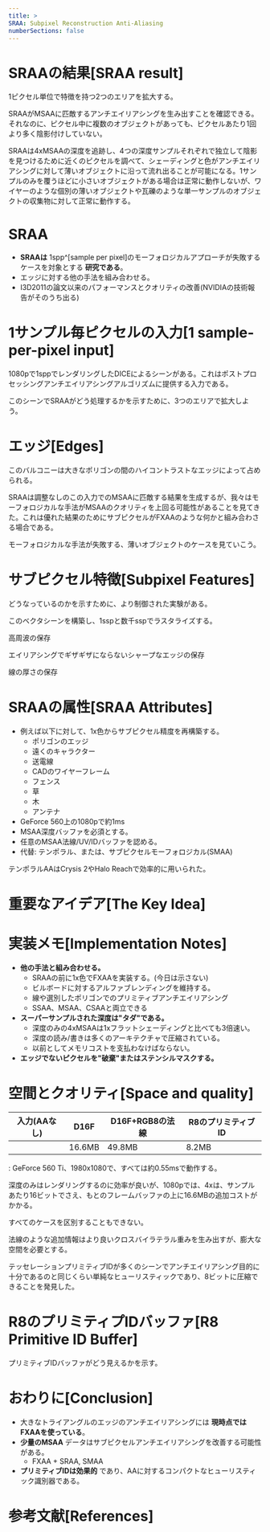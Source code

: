 ```yaml
---
title: >
SRAA: Subpixel Reconstruction Anti-Aliasing
numberSections: false
---
```

# SRAAの結果[SRAA result]

1ピクセル単位で特徴を持つ2つのエリアを拡大する。

<!-- p.4 -->

SRAAがMSAAに匹敵するアンチエイリアシングを生み出すことを確認できる。それなのに、ピクセル中に複数のオブジェクトがあっても、ピクセルあたり1回より多く陰影付けしていない。

SRAAは4xMSAAの深度を追跡し、4つの深度サンプルそれぞれで独立して陰影を見つけるために近くのピクセルを調べて、シェーディングと色がアンチエイリアシングに対して薄いオブジェクトに沿って流れ出ることが可能になる。1サンプルのみを覆うほどに小さいオブジェクトがある場合は正常に動作しないが、ワイヤーのような個別の薄いオブジェクトや瓦礫のような単一サンプルのオブジェクトの収集物に対して正常に動作する。

# SRAA

- **SRAAは** 1spp^[sample per pixel]のモーフォロジカルアプローチが失敗するケースを対象とする **研究である**。
- エッジに対する他の手法を組み合わせる。
- I3D2011の論文以来のパフォーマンスとクオリティの改善(NVIDIAの技術報告がそのうち出る)

# 1サンプル毎ピクセルの入力[1 sample-per-pixel input]

1080pで1sppでレンダリングしたDICEによるシーンがある。これはポストプロセッシングアンチエイリアシングアルゴリズムに提供する入力である。

このシーンでSRAAがどう処理するかを示すために、3つのエリアで拡大しよう。

# エッジ[Edges]

このバルコニーは大きなポリゴンの間のハイコントラストなエッジによって占められる。

SRAAは調整なしのこの入力でのMSAAに匹敵する結果を生成するが、我々はモーフォロジカルな手法がMSAAのクオリティを上回る可能性があることを見てきた。これは優れた結果のためにサブピクセルがFXAAのような何かと組み合わさる場合である。

モーフォロジカルな手法が失敗する、薄いオブジェクトのケースを見ていこう。

# サブピクセル特徴[Subpixel Features]

<!-- p.10 -->

どうなっているのかを示すために、より制御された実験がある。

このベクタシーンを構築し、1sspと数千sspでラスタライズする。

<!-- p.11 -->

高周波の保存

エイリアシングでギザギザにならないシャープなエッジの保存

線の厚さの保存

# SRAAの属性[SRAA Attributes]

- 例えば以下に対して、1x色からサブピクセル精度を再構築する。
    - ポリゴンのエッジ
    - 遠くのキャラクター
    - 送電線
    - CADのワイヤーフレーム
    - フェンス
    - 草
    - 木
    - アンテナ
- GeForce 560上の1080pで約1ms
- MSAA深度バッファを必須とする。
- 任意のMSAA法線/UV/IDバッファを認める。
- 代替: テンポラル、または、サブピクセルモーフォロジカル(SMAA)

テンポラルAAはCrysis 2やHalo Reachで効率的に用いられた。

# 重要なアイデア[The Key Idea]

# 実装メモ[Implementation Notes]

- **他の手法と組み合わせる。**
    - SRAAの前に1x色でFXAAを実装する。(今日は示さない)
    - ビルボードに対するアルファブレンディングを維持する。
    - 線や選別したポリゴンでのプリミティブアンチエイリアシング
    - SSAA、MSAA、CSAAと両立できる
- **スーパーサンプルされた深度は"タダ"である。**
    - 深度のみの4xMSAAは1xフラットシェーディングと比べても3倍速い。
    - 深度の読み/書きは多くのアーキテクチャで圧縮されている。
    - 以前としてメモリコストを支払わなけばならない。
- **エッジでないピクセルを"破棄"またはステンシルマスクする。**

# 空間とクオリティ[Space and quality]

<!-- p.16 -->

|入力(AAなし)|D16F|D16F+RGB8の法線|R8のプリミティブID|
|-|-|-|-|
||16.6MB|49.8MB|8.2MB|
: GeForce 560 Ti、1980x1080で、すべては約0.55msで動作する。

深度のみはレンダリングするのに効率が良いが、1080pでは、4xは、サンプルあたり16ビットでさえ、もとのフレームバッファの上に16.6MBの追加コストがかかる。

すべてのケースを区別することもできない。

法線のような追加情報はより良いクロスバイラテラル重みを生み出すが、膨大な空間を必要とする。

テッセレーションプリミティブIDが多くのシーンでアンチエイリアシング目的に十分であるのと同じくらい単純なヒューリスティックであり、8ビットに圧縮できることを発見した。

# R8のプリミティプIDバッファ[R8 Primitive ID Buffer]

プリミティブIDバッファがどう見えるかを示す。

# おわりに[Conclusion]

- 大きなトライアングルのエッジのアンチエイリアシングには **現時点ではFXAAを使っている**。
- **少量のMSAA** データはサブピクセルアンチエイリアシングを改善する可能性がある。
    - FXAA + SRAA, SMAA
- **プリミティブIDは効果的** であり、AAに対するコンパクトなヒューリスティック識別器である。

# 参考文献[References]
